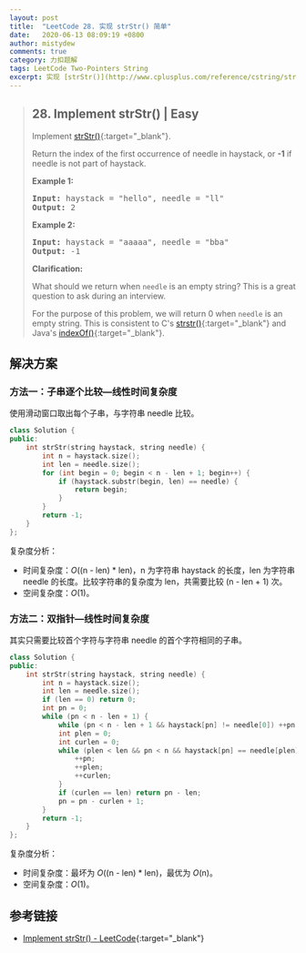 ```yaml
---
layout: post
title:  "LeetCode 28. 实现 strStr() 简单"
date:   2020-06-13 08:09:19 +0800
author: mistydew
comments: true
category: 力扣题解
tags: LeetCode Two-Pointers String
excerpt: 实现 [strStr()](http://www.cplusplus.com/reference/cstring/strstr/){:target="_blank"}。返回 haystack 中 needle 首次出现的索引，若 needle 不是 haystack 的一部分则返回 -1。
---
```

> ## 28. Implement strStr() | Easy
> 
> Implement [strStr()](http://www.cplusplus.com/reference/cstring/strstr/){:target="_blank"}.
> 
> Return the index of the first occurrence of needle in haystack, or **-1** if needle is not part of haystack.
> 
> **Example 1:**
> 
> <pre>
> <strong>Input:</strong> haystack = "hello", needle = "ll"
> <strong>Output:</strong> 2
> </pre>
> 
> **Example 2:**
> 
> <pre>
> <strong>Input:</strong> haystack = "aaaaa", needle = "bba"
> <strong>Output:</strong> -1
> </pre>
> 
> **Clarification:**
> 
> What should we return when `needle` is an empty string? This is a great question to ask during an interview.
> 
> For the purpose of this problem, we will return 0 when `needle` is an empty string. This is consistent to C's [strstr()](http://www.cplusplus.com/reference/cstring/strstr/){:target="_blank"} and Java's [indexOf()](https://docs.oracle.com/javase/7/docs/api/java/lang/String.html#indexOf(java.lang.String)){:target="_blank"}.

## 解决方案

### 方法一：子串逐个比较—线性时间复杂度

使用滑动窗口取出每个子串，与字符串 needle 比较。

```cpp
class Solution {
public:
    int strStr(string haystack, string needle) {
        int n = haystack.size();
        int len = needle.size();
        for (int begin = 0; begin < n - len + 1; begin++) {
            if (haystack.substr(begin, len) == needle) {
                return begin;
            }
        }
        return -1;
    }
};
```

复杂度分析：
* 时间复杂度：_O_((n - len) * len)，n 为字符串 haystack 的长度，len 为字符串 needle 的长度。比较字符串的复杂度为 len，共需要比较 (n - len + 1) 次。
* 空间复杂度：_O_(1)。

### 方法二：双指针—线性时间复杂度

其实只需要比较首个字符与字符串 needle 的首个字符相同的子串。

```cpp
class Solution {
public:
    int strStr(string haystack, string needle) {
        int n = haystack.size();
        int len = needle.size();
        if (len == 0) return 0;
        int pn = 0;
        while (pn < n - len + 1) {
            while (pn < n - len + 1 && haystack[pn] != needle[0]) ++pn;
            int plen = 0;
            int curlen = 0;
            while (plen < len && pn < n && haystack[pn] == needle[plen]) {
                ++pn;
                ++plen;
                ++curlen;
            }
            if (curlen == len) return pn - len;
            pn = pn - curlen + 1;
        }
        return -1;
    }
};
```

复杂度分析：
* 时间复杂度：最坏为 _O_((n - len) * len)，最优为 _O_(n)。
* 空间复杂度：_O_(1)。

## 参考链接

* [Implement strStr() - LeetCode](https://leetcode.com/problems/implement-strstr/){:target="_blank"}
